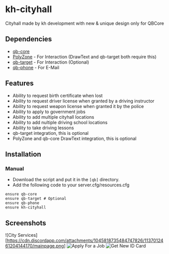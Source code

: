 # kh-cityhall

Cityhall made by kh development with new &amp; unique design only for QBCore

## Dependencies
- [qb-core](https://github.com/qbcore-framework/qb-core)
- [PolyZone](https://github.com/mkafrin/PolyZone) - For Interaction (DrawText and qb-target both require this)
- [qb-target](https://github.com/BerkieBb/qb-target) - For Interaction (Optional)
- [qb-phone](https://github.com/qbcore-framework/qb-phone) - For E-Mail

## Features
- Ability to request birth certificate when lost
- Ability to request driver license when granted by a driving instructor
- Ability to request weapon license when granted it by the police
- Ability to apply to government jobs
- Ability to add multiple cityhall locations
- Ability to add nultiple driving school locations
- Ability to take driving lessons
- qb-target integration, this is optional
- PolyZone and qb-core DrawText integration, this is optional

## Installation
### Manual
- Download the script and put it in the `[qb]` directory.
- Add the following code to your server.cfg/resources.cfg
```
ensure qb-core
ensure qb-target # Optional
ensure qb-phone
ensure kh-cityhall
```

## Screenshots
![City Services][https://cdn.discordapp.com/attachments/1045818735484747826/1137012461204144170/mainpage.png]
![Apply For a Job]([https://cdn.discordapp.com/attachments/1045818735484747826/1137012462336610355/jobspage.png])
![Get New ID Card]([https://cdn.discordapp.com/attachments/1045818735484747826/1137012461611008141/servicespage.png])

